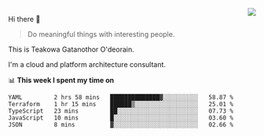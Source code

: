 <img align="right" src="https://github-readme-stats.vercel.app/api?username=Teakowa&show_icons=true&icon_color=2f80ed&text_color=718096&bg_color=ffffff&hide_title=true" />

Hi there 👋

> Do meaningful things with interesting people.

This is Teakowa Gatanothor O'deorain.

I'm a cloud and platform architecture consultant.

📊 **This week I spent my time on**
<!--START_SECTION:waka-->
```text
YAML         2 hrs 58 mins   ██████████████▓░░░░░░░░░░   58.87 % 
Terraform    1 hr 15 mins    ██████▒░░░░░░░░░░░░░░░░░░   25.01 % 
TypeScript   23 mins         ██░░░░░░░░░░░░░░░░░░░░░░░   07.73 % 
JavaScript   10 mins         █░░░░░░░░░░░░░░░░░░░░░░░░   03.60 % 
JSON         8 mins          ▓░░░░░░░░░░░░░░░░░░░░░░░░   02.66 % 
```
<!--END_SECTION:waka-->
